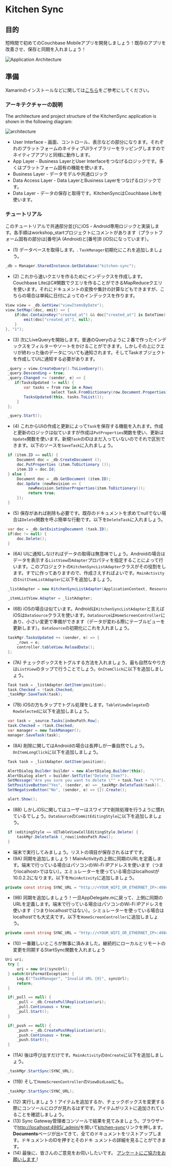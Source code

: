 Kitchen Sync
============

## 目的

短時間で初めてのCouchbase Mobileアプリを開発しましょう！既存のアプリを改善させ、保存と同期を入れましょう！


![Application Architecture](https://raw.githubusercontent.com/couchbaselabs/mini-hacks/master/kitchen-sync/topology.png "Typical Couchbase Mobile Architecture")

## 準備

Xamarinのインストールなどに関しては[こちら](http://dev.classmethod.jp/smartphone/xamarin-start/)をご参考にしてください。

### アーキテクチャーの説明

The architecture and project structure of the KitchenSync application is shown in the following diagram:

![architecture](https://raw.githubusercontent.com/couchbaselabs/mini-hacks/master/kitchen-sync/xamarin/project/images/architecture.png)

- User Interface - 画面、コントロール、表示などの部分になります。それぞれのプラットフォームのネイティブUIライブラリーをラッピングしますのでネイティブアプリと同様に動作します。
- App Layer - Business LayerとUser Interfaceをつなげるロジックです。多くはプラットフォーム固有の機能を使います。
- Business Layer - データモデルや共通ロジック
- Data Access Layer - Data LayerとBusiness Layerをつなげるロジックです。
- Data Layer - データの保存と取得です。KitchenSyncはCouchbase Liteを使います。

### チュートリアル

このチュートリアルで共通部分並びにiOS・Android専用ロジックと実装します。各手順はworkshop_startプロジェクトにコメントがあります（プラットフォーム固有の部分は[番号]A (Android)と[番号]B (iOS)になっています）。

- (1) データベースを取得します。. `TaskManager`初期化にこれを追加しましょう。
```c#
_db = Manager.SharedInstance.GetDatabase("kitchen-sync");
```
- (2) これから速いクエリを作るためにインデックスを作成します。Couchbase LiteはC#関数でクエリを作ることができるMapReduceクエリを使います。それにドキュメントの変換や集計の計算などもできますが、こちらの場合は単純に日付によってのインデックスを作ります。
```c#
View view = _db.GetView("viewItemsByDate");
view.SetMap((doc, emit) => {
    if(doc.ContainsKey("created_at") && doc["created_at"] is DateTime) {
        emit(doc["created_at"], null);
    }
}, "1");
```
- (3) 次にLiveQueryを開始します。普通のQueryのように２番で作ったインデックスをフィルターやソートをかけることができます。しかしその上にクエリが終わった後のデータについても通知されます。そしてTaskオブジェクトを作成してUIに通知する必要があります。
```c#
 _query = view.CreateQuery().ToLiveQuery();
 _query.Descending = true;
 _query.Changed += (sender, e) => {
    if(TasksUpdated != null) {
        var tasks = from row in e.Rows
                    select Task.FromDictionary(row.Document.Properties);
        TasksUpdated(this, tasks.ToList());
     }
 };

 _query.Start();
```
- (4) これからUIの作成と更新によって`Task`を保存する機能を入れます。作成と更新のロジックは似ていますが作成は`PutProperties`関数を使い、更新は`Update`関数を使います。新規`Task`のIDはまだ入っていないのでそれで区別できます。以下のソースを`SaveTask`に入れましょう。
```c#
 if (item.ID == null) {
     Document doc = _db.CreateDocument ();
     doc.PutProperties (item.ToDictionary ());
     item.ID = doc.Id;
 } else {
     Document doc = _db.GetDocument (item.ID);
     doc.Update (newRevision => {
          newRevision.SetUserProperties(item.ToDictionary());
          return true;
     });
 }
```
- (5) 保存があれば削除も必要です。既存のドキュメントを求めてnullでない場合は`Delete`関数を呼ぶ簡単な行動です。以下を`DeleteTask`に入れましょう。
```c#
 var doc = _db.GetExistingDocument (task.ID);
 if(doc != null) {
     doc.Delete();
 }
```
- (6A) UIに通知しなければデータの取得は無意味でしょう。Androidの場合はデータを表示する`ListView`の`Adapter`プロパティを指定することによって行います。このプロジェクトの`KitchenSyncListAdapter`クラスがその役割をします。すでに作ってありますので、作成さえすればよいです。`MainActivity`の`InitItemListAdapter`に以下を追加しましょう。
```c#
 _listAdapter = new KitchenSyncListAdapter(ApplicationContext, Resource.Layout.list_item, Resource.Id.label, new List<Task>());

 _itemListView.Adapter = _listAdapter;
```
- (6B) iOSの場合は似ています。Androidは`KitchenSyncListAdapter`と言えばiOSは`DataSource`クラスを使います。`DataSource`は`HomeScreenController`にあり、小さい変更で準備ができます（データが変わる際にテーブルビューを更新します）。`DataSource`の初期化にこれを入れましょう。
```c#
 taskMgr.TasksUpdated += (sender, e) => {
     _rows = e;
     controller.tableView.ReloadData();
 };
```
- (7A) チェックボックスをトグルする方法を入れましょう。最も自然なやり方は`ListView`のタップで行うことでしょう。`OnItemClick`に以下を追加しましょう。
```c#
 Task task = _listAdapter.GetItem(position);
 task.Checked = !task.Checked;
 _taskMgr.SaveTask(task);
```
- (7B) iOSの方もタップでトグル処理をします。`TableViewDelegate`の`RowSelected`に以下を追加しましょう。  
```c#
 var task = _source.Tasks[indexPath.Row];
 task.Checked = !task.Checked;
 var manager = new TaskManager();
 manager.SaveTask(task);
```
- (8A) 削除に関してはAndroidの場合は長押しが一番自然でしょう。`OnItemLongClick`に以下を追加しましょう。
```c#
 Task task = _listAdapter.GetItem(position);

 AlertDialog.Builder builder = new AlertDialog.Builder(this);
 AlertDialog alert = builder.SetTitle("Delete Item?").
 SetMessage("Are you sure you want to delete \"" + task.Text + "\"?").
 SetPositiveButton("Yes", (sender, e) => _taskMgr.DeleteTask(task)).
 SetNegativeButton("No", (sender, e) => {}).Create();

 alert.Show();
```
- (8B) しかしiOSに関してはユーザーはスワイプで削除処理を行うように慣れているでしょう。`DataSource`の`CommitEditingStyle`に以下を追加しましょう。
```c#
 if (editingStyle == UITableViewCellEditingStyle.Delete) {
     taskMgr.DeleteTask (_rows[indexPath.Row]);
 }
```
- 端末で実行してみましょう。リストの項目が保存されるはずです。
- (9A) 同期を追加しましょう！MainActivityの上側に同期のURLを定義しま す。端末で行っている場合はパソコンのWi-Fi IPアドレスを使います（つまりlocalhost>ではない）。エミュレーターを使っている場合はlocalhostが10.0.2.2になります。以下を`MainActivity`に追加しましょう。
```c#
private const string SYNC_URL = "http://<YOUR_WIFI_OR_ETHERNET_IP>:4984/kitchen-sync";
```
- (9B) 同期を追加しましょう！一旦AppDelegate.mに戻って、上側に同期のURLを定義します。端末で行っている場合はパソコンのWi-Fi IPアドレスを使います（つまりlocalhostではない）。シミュレーターを使っている場合はlocalhostでも大丈夫です。以下を`HomeScreenController`に追加しましょう。
```c#
private const string SYNC_URL = "http://<YOUR_WIFI_OR_ETHERNET_IP>:4984/kitchen-sync";
```
- (10) 一番難しいところが無事に済みました。継続的にローカルとリモートの変更を同期するStartSync関数を入れましょう
```c#
Uri uri;
 try {
     uri = new Uri(syncUrl);
 } catch(UriFormatException) {
     Log.E("TaskManager", "Invalid URL {0}", syncUrl);
     return;
 }

 if(_pull == null) {
     _pull = _db.CreatePullReplication(uri);
     _pull.Continuous = true;
     _pull.Start();
 }

 if(_push == null) {
     _push = _db.CreatePushReplication(uri);
     _push.Continuous = true;
     _push.Start();
 }
```
- (11A) 後は呼び出すだけです。`MainActivity`の`OnCreate`に以下を追加しましょう。
```c#
 _taskMgr.StartSync(SYNC_URL);
```
- (11B) そして`HomeScreenController`の`ViewDidLoad`にも。
```c#
 _taskMgr.StartSync(SYNC_URL);
```
- (12) 実行しましょう！アイテムを追加するか、チェックボックスを変更する際にコンソールにログが見れるはずです。アイテムがリストに追加されていることを確認しましょう。
- (13) Sync Gateway管理者コンソールで結果を見てみましょう。ブラウザーで[http://localhost:4985/_admin/](http://localhost:4985/_admin/)を開いて[kitchen-sync](http://localhost:4985/_admin/db/kitchen-sync)リンクを押します。**Documents**ページが出>てきて、全てのドキュメントをリストアップします。ドキュメントのIDを押すとそのドキ
ュメントの詳細を見ることができます。
- (14) 最後に、皆さんのご意見をお伺いしたいです。 [アンケートにご協力をお願いします
](http://goo.gl/forms/AH8sIlFOiO)!
